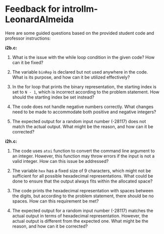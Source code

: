 # Feedback for introllm-LeonardAlmeida

Here are some guided questions based on the provided student code and professor instructions:

**i2b.c:**

1. What is the issue with the while loop condition in the given code? How can it be fixed?

2. The variable `binRep` is declared but not used anywhere in the code. What is its purpose, and how can it be utilized effectively?

3. In the for loop that prints the binary representation, the starting index is set to `N - 1`, which is incorrect according to the problem statement. How should the starting index be set instead?

4. The code does not handle negative numbers correctly. What changes need to be made to accommodate both positive and negative integers?

5. The expected output for a random input number (-28117) does not match the actual output. What might be the reason, and how can it be corrected?

**i2h.c:**

1. The code uses `atoi` function to convert the command line argument to an integer. However, this function may throw errors if the input is not a valid integer. How can this issue be addressed?

2. The variable `hex` has a fixed size of 9 characters, which might not be sufficient for all possible hexadecimal representations. What could be done to ensure that the output always fits within the allocated space?

3. The code prints the hexadecimal representation with spaces between the digits, but according to the problem statement, there should be no spaces. How can this requirement be met?

4. The expected output for a random input number (-28117) matches the actual output in terms of hexadecimal representation. However, the actual output is different from the expected one. What might be the reason, and how can it be corrected?

